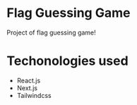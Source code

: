 # Flag Guessing Game
 Project of flag guessing game!
 # Techonologies used
 - React.js
 - Next.js
 - Tailwindcss 
